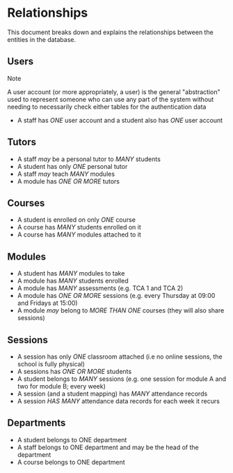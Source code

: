 # Relationships

This document breaks down and explains the relationships between the entities in the database.

## Users
> [!NOTE]
> A user account (or more appropriately, a user) is the general "abstraction" used to represent someone who can use any part of the system without needing to necessarily check either tables for the authentication data
- A staff has *ONE* user account and a student also has *ONE* user account

## Tutors
- A staff _may_ be a personal tutor to *MANY* students
- A student has only *ONE* personal tutor
- A staff _may_ teach *MANY* modules
- A module has *ONE OR MORE* tutors

## Courses
- A student is enrolled on only *ONE* course
- A course has *MANY* students enrolled on it
- A course has *MANY* modules attached to it

## Modules
- A student has *MANY* modules to take
- A module has *MANY* students enrolled
- A module has *MANY* assessments (e.g. TCA 1 and TCA 2)
- A module has *ONE OR MORE* sessions (e.g. every Thursday at 09:00 and Fridays at 15:00)
- A module _may_ belong to *MORE THAN ONE* courses (they will also share sessions)

## Sessions
- A session has only *ONE* classroom attached (i.e no online sessions, the school is fully physical)
- A sessions has *ONE OR MORE* students
- A student belongs to *MANY* sessions (e.g. one session for module A and two for module B; every week)
- A session (and a student mapping) has *MANY* attendance records
- A session *HAS MANY* attendance data records for each week it recurs

## Departments
- A student belongs to ONE department
- A staff belongs to ONE department and may be the head of the department
- A course belongs to ONE department
